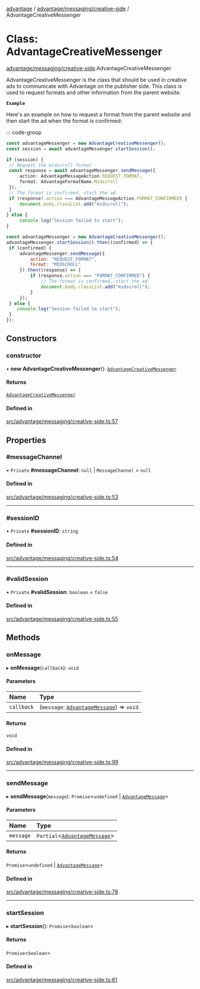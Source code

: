 [advantage](../index.md) / [advantage/messaging/creative-side](../modules/advantage_messaging_creative_side.md) / AdvantageCreativeMessenger

# Class: AdvantageCreativeMessenger

[advantage/messaging/creative-side](../modules/advantage_messaging_creative_side.md).AdvantageCreativeMessenger

AdvantageCreativeMessenger is the class that should be used in creative ads to communicate with Advantage on the publisher side. This class is used to request formats and other information from the parent website.

**`Example`**

Here's an example on how to request a format from the parent website and then start the ad when the format is confirmed:

::: code-group
```typescript
const advantageMessenger = new AdvantageCreativeMessenger();
const session = await advantageMessenger.startSession();

if (session) {
 // Request the midscroll format
 const response = await advantageMessenger.sendMessage({
     action: AdvantageMessageAction.REQUEST_FORMAT,
     format: AdvantageFormatName.Midscroll
 });
 // The format is confirmed, start the ad
 if (response?.action === AdvantageMessageAction.FORMAT_CONFIRMED) {
     document.body.classList.add("midscroll");
 }
} else {
     console.log("Session failed to start");
}
```
```javascript
const advantageMessenger = new AdvantageCreativeMessenger();
advantageMessenger.startSession().then((confirmed) => {
 if (confirmed) {
     advantageMessenger.sendMessage({
         action: "REQUEST_FORMAT",
         format: "MIDSCROLL"
     }).then((response) => {
         if (response.action === "FORMAT_CONFIRMED") {
             // The format is confirmed, start the ad
             document.body.classList.add("midscroll");
         }
     });
 } else {
    console.log("Session failed to start");
 }
});
```

## Constructors

### constructor

• **new AdvantageCreativeMessenger**(): [`AdvantageCreativeMessenger`](advantage_messaging_creative_side.AdvantageCreativeMessenger.md)

#### Returns

[`AdvantageCreativeMessenger`](advantage_messaging_creative_side.AdvantageCreativeMessenger.md)

#### Defined in

[src/advantage/messaging/creative-side.ts:57](https://github.com/madington/advantage/blob/a3374afabf5379dfa1b20c1a8aa5f1925c135e7a/src/advantage/messaging/creative-side.ts#L57)

## Properties

### #messageChannel

• `Private` **#messageChannel**: ``null`` \| `MessageChannel` = `null`

#### Defined in

[src/advantage/messaging/creative-side.ts:53](https://github.com/madington/advantage/blob/a3374afabf5379dfa1b20c1a8aa5f1925c135e7a/src/advantage/messaging/creative-side.ts#L53)

___

### #sessionID

• `Private` **#sessionID**: `string`

#### Defined in

[src/advantage/messaging/creative-side.ts:54](https://github.com/madington/advantage/blob/a3374afabf5379dfa1b20c1a8aa5f1925c135e7a/src/advantage/messaging/creative-side.ts#L54)

___

### #validSession

• `Private` **#validSession**: `boolean` = `false`

#### Defined in

[src/advantage/messaging/creative-side.ts:55](https://github.com/madington/advantage/blob/a3374afabf5379dfa1b20c1a8aa5f1925c135e7a/src/advantage/messaging/creative-side.ts#L55)

## Methods

### onMessage

▸ **onMessage**(`callback`): `void`

#### Parameters

| Name | Type |
| :------ | :------ |
| `callback` | (`message`: [`AdvantageMessage`](../interfaces/types.AdvantageMessage.md)) => `void` |

#### Returns

`void`

#### Defined in

[src/advantage/messaging/creative-side.ts:99](https://github.com/madington/advantage/blob/a3374afabf5379dfa1b20c1a8aa5f1925c135e7a/src/advantage/messaging/creative-side.ts#L99)

___

### sendMessage

▸ **sendMessage**(`message`): `Promise`\<`undefined` \| [`AdvantageMessage`](../interfaces/types.AdvantageMessage.md)\>

#### Parameters

| Name | Type |
| :------ | :------ |
| `message` | `Partial`\<[`AdvantageMessage`](../interfaces/types.AdvantageMessage.md)\> |

#### Returns

`Promise`\<`undefined` \| [`AdvantageMessage`](../interfaces/types.AdvantageMessage.md)\>

#### Defined in

[src/advantage/messaging/creative-side.ts:78](https://github.com/madington/advantage/blob/a3374afabf5379dfa1b20c1a8aa5f1925c135e7a/src/advantage/messaging/creative-side.ts#L78)

___

### startSession

▸ **startSession**(): `Promise`\<`boolean`\>

#### Returns

`Promise`\<`boolean`\>

#### Defined in

[src/advantage/messaging/creative-side.ts:61](https://github.com/madington/advantage/blob/a3374afabf5379dfa1b20c1a8aa5f1925c135e7a/src/advantage/messaging/creative-side.ts#L61)
